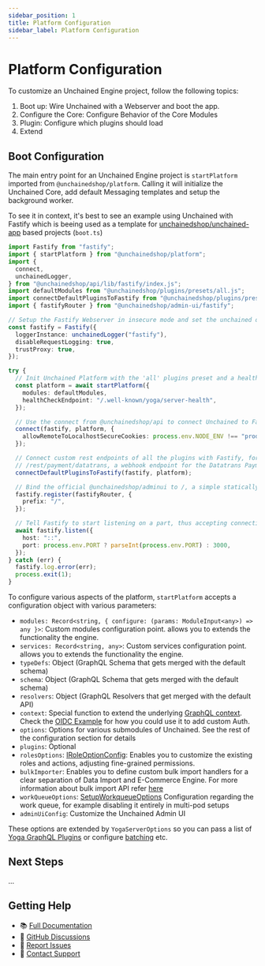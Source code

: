 ```yaml
---
sidebar_position: 1
title: Platform Configuration
sidebar_label: Platform Configuration
---
```



# Platform Configuration

To customize an Unchained Engine project, follow the following topics:
1. Boot up: Wire Unchained with a Webserver and boot the app.
2. Configure the Core: Configure Behavior of the Core Modules
2. Plugin: Configure which plugins should load
3. Extend

## Boot Configuration

The main entry point for an Unchained Engine project is `startPlatform` imported from `@unchainedshop/platform`. Calling it will initialize the Unchained Core, add default Messaging templates and setup the background worker.

To see it in context, it's best to see an example using Unchained with Fastify which is beeing used as a template for [unchainedshop/unchained-app](https://github.com/unchainedshop/unchained-app) based projects (`boot.ts`)

```ts
import Fastify from "fastify";
import { startPlatform } from "@unchainedshop/platform";
import {
  connect,
  unchainedLogger,
} from "@unchainedshop/api/lib/fastify/index.js";
import defaultModules from "@unchainedshop/plugins/presets/all.js";
import connectDefaultPluginsToFastify from "@unchainedshop/plugins/presets/all-fastify.js";
import { fastifyRouter } from "@unchainedshop/admin-ui/fastify";

// Setup the Fastify Webserver in insecure mode and set the unchained default logger as request logger
const fastify = Fastify({
  loggerInstance: unchainedLogger("fastify"),
  disableRequestLogging: true,
  trustProxy: true,
});

try {
  // Init Unchained Platform with the 'all' plugins preset and a healthCheckEndpoint we can use for health checks in containerized environments
  const platform = await startPlatform({
    modules: defaultModules,
    healthCheckEndpoint: "/.well-known/yoga/server-health",
  });

  // Use the connect from @unchainedshop/api to connect Unchained to Fastify, setting up the basic endpoints like /graphql
  connect(fastify, platform, {
    allowRemoteToLocalhostSecureCookies: process.env.NODE_ENV !== "production",
  });

  // Connect custom rest endpoints of all the plugins with Fastify, for example
  // /rest/payment/datatrans, a webhook endpoint for the Datatrans Payment Provider
  connectDefaultPluginsToFastify(fastify, platform);

  // Bind the official @unchainedshop/adminui to /, a simple statically built SPA that uses the GraphQL endpoint of Unchained Engine
  fastify.register(fastifyRouter, {
    prefix: "/",
  });

  // Tell Fastify to start listening on a part, thus accepting connections
  await fastify.listen({
    host: "::",
    port: process.env.PORT ? parseInt(process.env.PORT) : 3000,
  });
} catch (err) {
  fastify.log.error(err);
  process.exit(1);
}
```

To configure various aspects of the platform, `startPlatform` accepts a configuration object with various parameters:
  - `modules: Record<string, { configure: (params: ModuleInput<any>) => any }>`: Custom modules configuration point. allows you to extends the functionality the engine.
  - `services: Record<string, any>`: Custom services configuration point. allows you to extends the functionality the engine.
  - `typeDefs`:  Object (GraphQL Schema that gets merged with the default schema)
  - `schema`:  Object (GraphQL Schema that gets merged with the default schema)
  - `resolvers`: Object (GraphQL Resolvers that get merged with the default API)
  - `context`: Special function to extend the underlying [GraphQL context](https://the-guild.dev/graphql/yoga-server/docs/features/context). Check the [OIDC Example](https://github.com/unchainedshop/unchained/blob/master/examples/oidc/boot.ts) for how you could use it to add custom Auth.
  - `options`: Options for various submodules of Unchained. See the rest of the configuration section for details 
  - `plugins`: Optional 
  - `rolesOptions`: [IRoleOptionConfig](https://docs.unchained.shop/types/interfaces/roles.IRoleOptionConfig.html): Enables you to customize the existing roles and actions, adjusting fine-grained permissions.
  - `bulkImporter`: Enables you to define custom bulk import handlers for a clear separation of Data Import and E-Commerce Engine. For more information about bulk import API refer [here](../advanced/bulk-import)
  - `workQueueOptions`: [SetupWorkqueueOptions](https://docs.unchained.shop/types/interfaces/platform.SetupWorkqueueOptions.html) Configuration regarding the work queue, for example disabling it entirely in multi-pod setups
  - `adminUiConfig`: Customize the Unchained Admin UI


These options are extended by `YogaServerOptions` so you can pass a list of [Yoga GraphQL Plugins](https://the-guild.dev/graphql/yoga-server/docs/features/envelop-plugins) or configure [batching](https://the-guild.dev/graphql/yoga-server/docs/features/request-batching) etc.


## Next Steps

...

## Getting Help

- 📚 [Full Documentation](/docs)
- 💬 [GitHub Discussions](https://github.com/unchainedshop/unchained/discussions)
- 🐛 [Report Issues](https://github.com/unchainedshop/unchained/issues)
- 📧 [Contact Support](mailto:support@unchained.shop)